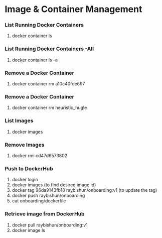 # Image & Container Management

### List Running Docker Containers
1. docker container ls

### List Running Docker Containers -All
1. docker container ls -a

### Remove a Docker Container <Container ID>
1. docker container rm a10c40fde697

### Remove a Docker Container <names>
1. docker container rm heuristic_hugle

### List Images
1. docker images

### Remove Images <image id>
1. docker rmi cd47d6573802
 
### Push to DockerHub
1. docker login
2. docker images (to find desired image id)
3. docker tag 96da9143fb18 raybishun/onboarding:v1 (to update the tag)
4. docker push raybishun/onboarding
5. cat onboarding/dockerfile
 
### Retrieve image from DockerHub
1. docker pull raybishun/onboarding:v1
2. docker image ls